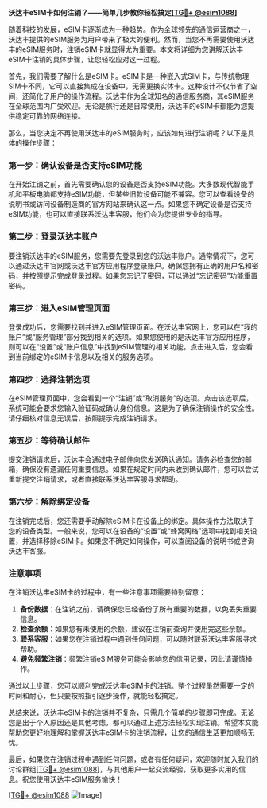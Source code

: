 **沃达丰eSIM卡如何注销？——简单几步教你轻松搞定[[TG💪+ @esim1088](https://t.me/s/esim1088)]**

随着科技的发展，eSIM卡逐渐成为一种趋势。作为全球领先的通信运营商之一，沃达丰提供的eSIM服务为用户带来了极大的便利。然而，当您不再需要使用沃达丰的eSIM服务时，注销eSIM卡就显得尤为重要。本文将详细为您讲解沃达丰eSIM卡注销的具体步骤，让您轻松应对这一过程。

首先，我们需要了解什么是eSIM卡。eSIM卡是一种嵌入式SIM卡，与传统物理SIM卡不同，它可以直接集成在设备中，无需更换实体卡。这种设计不仅节省了空间，还简化了用户的操作流程。沃达丰作为全球知名的通信服务商，其eSIM服务在全球范围内广受欢迎。无论是旅行还是日常使用，沃达丰的eSIM卡都能为您提供稳定可靠的网络连接。

那么，当您决定不再使用沃达丰的eSIM服务时，应该如何进行注销呢？以下是具体的操作步骤：

### 第一步：确认设备是否支持eSIM功能

在开始注销之前，首先需要确认您的设备是否支持eSIM功能。大多数现代智能手机和平板电脑都支持eSIM功能，但某些旧款设备可能不兼容。您可以查看设备的说明书或访问设备制造商的官方网站来确认这一点。如果您不确定设备是否支持eSIM功能，也可以直接联系沃达丰客服，他们会为您提供专业的指导。

### 第二步：登录沃达丰账户

要注销沃达丰的eSIM服务，您需要先登录到您的沃达丰账户。通常情况下，您可以通过沃达丰官网或沃达丰官方应用程序登录账户。确保您拥有正确的用户名和密码，并按照提示完成登录过程。如果您忘记了密码，可以通过“忘记密码”功能重置密码。

### 第三步：进入eSIM管理页面

登录成功后，您需要找到并进入eSIM管理页面。在沃达丰官网上，您可以在“我的账户”或“服务管理”部分找到相关的选项。如果您使用的是沃达丰官方应用程序，则可以在“设置”或“账户信息”中找到eSIM管理的相关功能。点击进入后，您会看到当前绑定的eSIM卡信息以及相关的服务选项。

### 第四步：选择注销选项

在eSIM管理页面中，您会看到一个“注销”或“取消服务”的选项。点击该选项后，系统可能会要求您输入验证码或确认身份信息。这是为了确保注销操作的安全性。请仔细核对信息无误后，按照提示完成注销请求。

### 第五步：等待确认邮件

提交注销请求后，沃达丰会通过电子邮件向您发送确认通知。请务必检查您的邮箱，确保没有遗漏任何重要信息。如果在规定时间内未收到确认邮件，您可以尝试重新提交注销请求，或者直接联系沃达丰客服寻求帮助。

### 第六步：解除绑定设备

在注销完成后，您还需要手动解除eSIM卡在设备上的绑定。具体操作方法取决于您的设备类型。一般来说，您可以在设备的“设置”或“蜂窝网络”选项中找到相关设置，并选择移除eSIM卡。如果您不确定如何操作，可以查阅设备的说明书或咨询沃达丰客服。

### 注意事项

在注销沃达丰eSIM卡的过程中，有一些注意事项需要特别留意：

1. **备份数据**：在注销之前，请确保您已经备份了所有重要的数据，以免丢失重要信息。
2. **检查余额**：如果您有未使用的余额，建议在注销前查询并使用完这些余额。
3. **联系客服**：如果您在注销过程中遇到任何问题，可以随时联系沃达丰客服寻求帮助。
4. **避免频繁注销**：频繁注销eSIM服务可能会影响您的信用记录，因此请谨慎操作。

通过以上步骤，您可以顺利完成沃达丰eSIM卡的注销。整个过程虽然需要一定的时间和耐心，但只要按照指引逐步操作，就能轻松搞定。

总结来说，沃达丰eSIM卡的注销并不复杂，只需几个简单的步骤即可完成。无论您是出于个人原因还是其他考虑，都可以通过上述方法轻松实现注销。希望本文能帮助您更好地理解和掌握沃达丰eSIM卡的注销流程，让您的通信生活更加顺畅无忧。

最后，如果您在注销过程中遇到任何问题，或者有任何疑问，欢迎随时加入我们的讨论群组[[TG💪+ @esim1088](https://t.me/s/esim1088)]，与其他用户一起交流经验，获取更多实用的信息。祝您使用沃达丰eSIM服务愉快！

[[TG💪+ @esim1088](https://t.me/s/esim1088) ![Image](https://i.postimg.cc/4NQfJmqS/Snipaste-2025-05-13-00-14-12.png)]